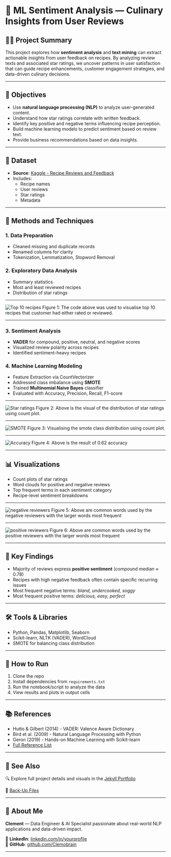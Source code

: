 # 🍲 ML Sentiment Analysis — Culinary Insights from User Reviews

## 👩‍💻 Project Summary
This project explores how **sentiment analysis** and **text mining** can extract actionable insights from user feedback on recipes. By analyzing review texts and associated star ratings, we uncover patterns in user satisfaction that can guide recipe enhancements, customer engagement strategies, and data-driven culinary decisions.

---

## 🧠 Objectives
- Use **natural language processing (NLP)** to analyze user-generated content.
- Understand how star ratings correlate with written feedback.
- Identify key positive and negative terms influencing recipe perception.
- Build machine learning models to predict sentiment based on review text.
- Provide business recommendations based on data insights.

---

## 📁 Dataset
- **Source**: [Kaggle - Recipe Reviews and Feedback](https://www.kaggle.com/datasets/joebeachcapital/recipe-reviews-and-user-feedback-dataset)
- Includes:
  - Recipe names
  - User reviews
  - Star ratings
  - Metadata

---

## 🧪 Methods and Techniques

### 1. Data Preparation
- Cleaned missing and duplicate records
- Renamed columns for clarity
- Tokenization, Lemmatization, Stopword Removal

### 2. Exploratory Data Analysis
- Summary statistics
- Most and least reviewed recipes
- Distribution of star ratings

---

![Top 10 recipes](/Images/Sentiment_1.png)
Figure 1: The code above was used to visualise top 10 recipes that customer had either rated or reviewed.

---

### 3. Sentiment Analysis
- **VADER** for compound, positive, neutral, and negative scores
- Visualized review polarity across recipes
- Identified sentiment-heavy recipes

### 4. Machine Learning Modeling
- Feature Extraction via CountVectorizer
- Addressed class imbalance using **SMOTE**
- Trained **Multinomial Naive Bayes** classifier
- Evaluated with Accuracy, Precision, Recall, F1-score

---

![Star ratings](/Images/star_ratings.png)
Figure 2: Above is the visual of the distribution of star ratings using count plot.

---

![SMOTE](/Images/SMOTE_Star_rating.png)
Figure 3: Visualising the smote class distribution using count plot.

---

![Accuracy](/Images/Accuracy.png)
Figure 4: Above is the result of 0.62 accuracy

---

## 📊 Visualizations
- Count plots of star ratings
- Word clouds for positive and negative reviews
- Top frequent terms in each sentiment category
- Recipe-level sentiment breakdowns

---

![negative reviewers](/Images/negative_reviews.png)
Figure 5: Above are common words used by the negative reviewers with the larger words most frequent

---

![positive reviewers](/Images/positive_reviews.png)
Figure 6: Above are common words used by the positive reviewers with the larger words most frequent

---

## 📌 Key Findings
- Majority of reviews express **positive sentiment** (compound median ≈ 0.78)
- Recipes with high negative feedback often contain specific recurring issues
- Most frequent negative terms: *bland, undercooked, soggy*
- Most frequent positive terms: *delicious, easy, perfect*

---

## 🛠 Tools & Libraries
- Python, Pandas, Matplotlib, Seaborn
- Scikit-learn, NLTK (VADER), WordCloud
- SMOTE for balancing class distribution

---

## 🚀 How to Run
1. Clone the repo
2. Install dependencies from `requirements.txt`
3. Run the notebook/script to analyze the data
4. View results and plots in output cells

---

## 📚 References
- Hutto & Gilbert (2014) - VADER: Valence Aware Dictionary
- Bird et al. (2009) - Natural Language Processing with Python
- Geron (2019) - Hands-on Machine Learning with Scikit-learn
- [Full Reference List](#)

---

## 🔗 See Also
🔍 Explore full project details and visuals in the [Jekyll Portfolio](https://github.com/Clemobrain/Clem_Portfolio/blob/main/Big%20Data%20And%20Machine%20learning%20Project)

📁 [Back-Up Files](https://github.com/Clemobrain/Clem_Portfolio/blob/main/Big%20Data%20And%20Machine%20learning%20Project)

---

## 🙋 About Me
**Clement** — Data Engineer & AI Specialist passionate about real-world NLP applications and data-driven impact.

🔗 **LinkedIn**: [linkedin.com/in/yourprofile](https://www.linkedin.com/in/clement-airiohuodion-268279220)  
🔗 **GitHub**: [github.com/Clemobrain](https://github.com/Clemobrain)

---
